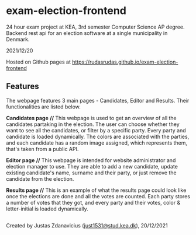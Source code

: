 # exam-election-frontend
24 hour exam project at KEA, 3rd semester Computer Science AP degree. Backend rest api for an election software at a single municipality in Denmark.

2021/12/20

Hosted on Github pages at https://rudasrudas.github.io/exam-election-frontend

## Features
The webpage features 3 main pages - Candidates, Editor and Results. Their functionalities are listed below.


**Candidates page**
**//**
This webpage is used to get an overview of all the candidates partaking in the election. The user can choose whether they want to see all the candidates, or filter by a specific party. Every party and candidate is loaded dynamically. The colors are associated with the parties, and each candidate has a random image assigned, which represents them, that's taken from a public API.


**Editor page**
**//**
This webpage is intended for website administrator and election manager to use. They are able to add a new candidate, update existing candidate's name, surname and their party, or just remove the candidate from the election.


**Results page**
**//**
This is an example of what the results page could look like once the elections are done and all the votes are counted. Each party stores a number of votes that they got, and every party and their votes, color & letter-initial is loaded dynamically.


##
Created by Justas Zdanavicius (just1531@stud.kea.dk), 20/12/2021
